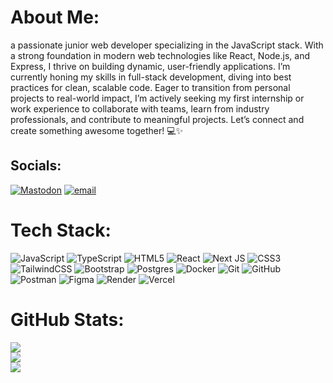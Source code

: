 # About Me:
a passionate junior web developer specializing in the JavaScript stack. With a strong foundation in modern web technologies like React, Node.js, and Express, I thrive on building dynamic, user-friendly applications. I’m currently honing my skills in full-stack development, diving into best practices for clean, scalable code. Eager to transition from personal projects to real-world impact, I’m actively seeking my first internship or work experience to collaborate with teams, learn from industry professionals, and contribute to meaningful projects. Let’s connect and create something awesome together! 💻✨


## Socials:
[![Mastodon](https://img.shields.io/badge/-MASTODON-%232B90D9?logo=mastodon&logoColor=white)](https://mastodon.social/@tamimq) [![email](https://img.shields.io/badge/Email-D14836?logo=gmail&logoColor=white)](mailto:tamimyousefi023@gmail.com) 

#  Tech Stack:
![JavaScript](https://img.shields.io/badge/javascript-%23323330.svg?style=plastic&logo=javascript&logoColor=%23F7DF1E) ![TypeScript](https://img.shields.io/badge/typescript-%23007ACC.svg?style=plastic&logo=typescript&logoColor=white) ![HTML5](https://img.shields.io/badge/html5-%23E34F26.svg?style=plastic&logo=html5&logoColor=white) ![React](https://img.shields.io/badge/react-%2320232a.svg?style=plastic&logo=react&logoColor=%2361DAFB) ![Next JS](https://img.shields.io/badge/Next-black?style=plastic&logo=next.js&logoColor=white) ![CSS3](https://img.shields.io/badge/css3-%231572B6.svg?style=plastic&logo=css3&logoColor=white) ![TailwindCSS](https://img.shields.io/badge/tailwindcss-%2338B2AC.svg?style=plastic&logo=tailwind-css&logoColor=white) ![Bootstrap](https://img.shields.io/badge/bootstrap-%238511FA.svg?style=plastic&logo=bootstrap&logoColor=white) ![Postgres](https://img.shields.io/badge/postgres-%23316192.svg?style=plastic&logo=postgresql&logoColor=white) ![Docker](https://img.shields.io/badge/docker-%230db7ed.svg?style=plastic&logo=docker&logoColor=white) ![Git](https://img.shields.io/badge/git-%23F05033.svg?style=plastic&logo=git&logoColor=white) ![GitHub](https://img.shields.io/badge/github-%23121011.svg?style=plastic&logo=github&logoColor=white) ![Postman](https://img.shields.io/badge/Postman-FF6C37?style=plastic&logo=postman&logoColor=white) ![Figma](https://img.shields.io/badge/figma-%23F24E1E.svg?style=plastic&logo=figma&logoColor=white)  ![Render](https://img.shields.io/badge/Render-%46E3B7.svg?style=plastic&logo=render&logoColor=white) ![Vercel](https://img.shields.io/badge/vercel-%23000000.svg?style=plastic&logo=vercel&logoColor=white) 
<br/>

#  GitHub Stats:
![](https://github-readme-stats.vercel.app/api?username=tamim-01&theme=react&hide_border=true&include_all_commits=true&count_private=true)<br/>
![](https://nirzak-streak-stats.vercel.app/?user=tamim-01&theme=react&hide_border=true)<br/>
![](https://github-readme-stats.vercel.app/api/top-langs/?username=tamim-01&theme=react&hide_border=true&include_all_commits=true&count_private=true&layout=compact)

